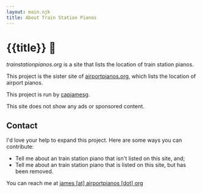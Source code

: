 ```yaml
---
layout: main.njk
title: About Train Station Pianos
---
```


# {{title}} 🎹

_trainstationpianos.org_ is a site that lists the location of train station pianos.

This project is the sister site of [airportpianos.org](https://airportpianos.org), which lists the location of airport pianos.

This project is run by [capjamesg](https://jamesg.blog).

This site does not show any ads or sponsored content.

## Contact

I'd love your help to expand this project. Here are some ways you can contribute:

- Tell me about an train station piano that isn't listed on this site, and;
- Tell me about an train station piano that is listed on this site, but has been removed.

You can reach me at [james [at] airportpianos [dot] org](mailto:james@airportpianos.org)